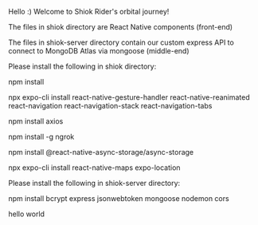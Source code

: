 Hello :) Welcome to Shiok Rider's orbital journey!

The files in shiok directory are React Native components (front-end)

The files in shiok-server directory contain our custom express API to connect to MongoDB Atlas via mongoose (middle-end)

Please install the following in shiok directory:

npm install

npx expo-cli install react-native-gesture-handler react-native-reanimated react-navigation react-navigation-stack react-navigation-tabs

npm install axios

npm install -g ngrok

npm install @react-native-async-storage/async-storage

npx expo-cli install react-native-maps expo-location

Please install the following in shiok-server directory:

npm install bcrypt express jsonwebtoken mongoose nodemon cors

hello world

